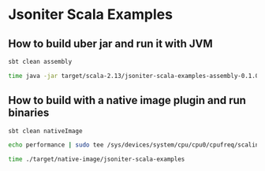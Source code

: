 # Jsoniter Scala Examples

## How to build uber jar and run it with JVM

```sh
sbt clean assembly

time java -jar target/scala-2.13/jsoniter-scala-examples-assembly-0.1.0-SNAPSHOT.jar
```

## How to build with a native image plugin and run binaries

```sh
sbt clean nativeImage 

echo performance | sudo tee /sys/devices/system/cpu/cpu0/cpufreq/scaling_governor

time ./target/native-image/jsoniter-scala-examples
```